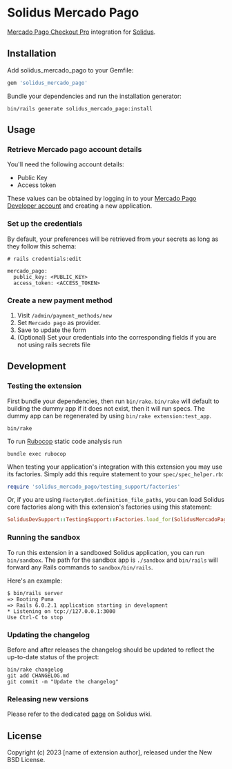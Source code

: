 # Solidus Mercado Pago

[Mercado Pago Checkout Pro](https://www.mercadopago.com.br/developers/pt/docs/checkout-pro/landing) integration for [Solidus](https://github.com/solidusio/solidus).

## Installation

Add solidus_mercado_pago to your Gemfile:

```ruby
gem 'solidus_mercado_pago'
```

Bundle your dependencies and run the installation generator:

```shell
bin/rails generate solidus_mercado_pago:install
```

## Usage

### Retrieve Mercado pago account details
You'll need the following account details:

- Public Key
- Access token

These values can be obtained by logging in to your [Mercado Pago Developer account](https://www.mercadopago.com.br/developers/panel) and creating a new application.

### Set up the credentials

By default, your preferences will be retrieved from your secrets as long as they follow this schema:

```
# rails credentials:edit

mercado_pago:
  public_key: <PUBLIC_KEY>
  access_token: <ACCESS_TOKEN>
```

### Create a new payment method

1. Visit `/admin/payment_methods/new`
2. Set `Mercado pago` as provider.
3. Save to update the form
4. (Optional) Set your credentials into the corresponding fields if you are not using rails secrets file

## Development

### Testing the extension

First bundle your dependencies, then run `bin/rake`. `bin/rake` will default to building the dummy
app if it does not exist, then it will run specs. The dummy app can be regenerated by using
`bin/rake extension:test_app`.

```shell
bin/rake
```

To run [Rubocop](https://github.com/bbatsov/rubocop) static code analysis run

```shell
bundle exec rubocop
```

When testing your application's integration with this extension you may use its factories.
Simply add this require statement to your `spec/spec_helper.rb`:

```ruby
require 'solidus_mercado_pago/testing_support/factories'
```

Or, if you are using `FactoryBot.definition_file_paths`, you can load Solidus core
factories along with this extension's factories using this statement:

```ruby
SolidusDevSupport::TestingSupport::Factories.load_for(SolidusMercadoPago::Engine)
```

### Running the sandbox

To run this extension in a sandboxed Solidus application, you can run `bin/sandbox`. The path for
the sandbox app is `./sandbox` and `bin/rails` will forward any Rails commands to
`sandbox/bin/rails`.

Here's an example:

```
$ bin/rails server
=> Booting Puma
=> Rails 6.0.2.1 application starting in development
* Listening on tcp://127.0.0.1:3000
Use Ctrl-C to stop
```

### Updating the changelog

Before and after releases the changelog should be updated to reflect the up-to-date status of
the project:

```shell
bin/rake changelog
git add CHANGELOG.md
git commit -m "Update the changelog"
```

### Releasing new versions

Please refer to the dedicated [page](https://github.com/solidusio/solidus/wiki/How-to-release-extensions) on Solidus wiki.

## License

Copyright (c) 2023 [name of extension author], released under the New BSD License.
